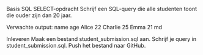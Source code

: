 Basis SQL SELECT-opdracht
Schrijf een SQL-query die alle studenten toont die ouder zijn dan 20 jaar.

Verwachte output:
name age Alice 22 Charlie 25 Emma 21 md

Inleveren
Maak een bestand student_submission.sql aan.
Schrijf je query in student_submission.sql.
Push het bestand naar GitHub.
